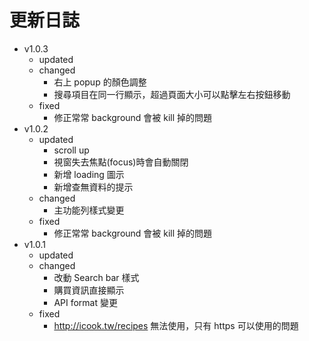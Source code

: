 # 更新日誌
- v1.0.3
  - updated
  - changed
    - 右上 popup 的顏色調整
    - 搜尋項目在同一行顯示，超過頁面大小可以點擊左右按鈕移動
  - fixed
    - 修正常常 background 會被 kill 掉的問題
- v1.0.2
  - updated
    - scroll up
    - 視窗失去焦點(focus)時會自動關閉
    - 新增 loading 圖示
    - 新增查無資料的提示
  - changed
    - 主功能列樣式變更
  - fixed
    - 修正常常 background 會被 kill 掉的問題
- v1.0.1
  - updated
  - changed
    - 改動 Search bar 樣式
    - 購買資訊直接顯示
    - API format 變更
  - fixed
    - http://icook.tw/recipes 無法使用，只有 https 可以使用的問題
